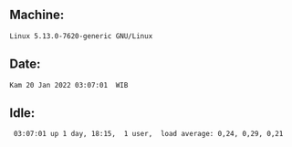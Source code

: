 ## Machine:
```
Linux 5.13.0-7620-generic GNU/Linux
```
## Date:
```
Kam 20 Jan 2022 03:07:01  WIB
```
## Idle:
```
 03:07:01 up 1 day, 18:15,  1 user,  load average: 0,24, 0,29, 0,21
```
